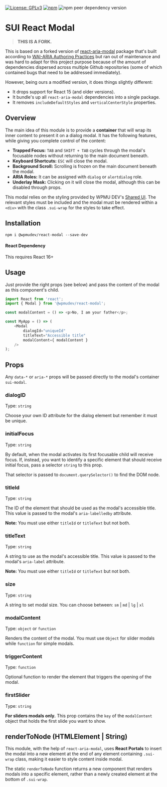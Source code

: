 [![License: GPLv3](https://img.shields.io/badge/License-GPL%20v3-blue.svg?color=green)](http://www.gnu.org/licenses/gpl-3.0)
[![npm](https://img.shields.io/npm/v/@wpmudev/react-button)](https://www.npmjs.com/package/@wpmudev/react-button)
![npm peer dependency version](https://img.shields.io/npm/dependency-version/@wpmudev/react-button/peer/react)

# SUI React Modal

>**THIS IS A FORK.**

This is based on a forked version of [react-aria-modal](https://github.com/davidtheclark/react-aria-modal) package that's built according to [WAI-ARIA Authoring Practices](http://www.w3.org/TR/wai-aria-practices/#dialog_modal) but ran out of maintenance and was hard to adapt for this project purpose because of the amount of dependencies dispersed across multiple Github repositories (some of which contained bugs that need to be addressed immediately).

However, being ours a modified version, it does things slightly different:

- It drops support for React 15 (and older versions).
- It bundle's up all `react-aria-modal` dependencies into a single package.
- It removes `includeDefaultStyles` and `verticalCenterStyle` properties.

## Overview

The main idea of this module is to provide a **container** that will wrap its inner content to present it on a dialog modal. It has the following features, while giving you complete control of the content:
- **Trapped Focus:** `TAB` and `SHIFT + TAB` cycles through the modal's focusable nodes without returning to the main document beneath.
- **Keyboard Shortcuts:** `ESC` will close the modal.
- **Background Scroll:** Scrolling is frozen on the main document beneath the modal.
- **ARIA Roles:** It can be assigned with `dialog` or `alertdialog` role.
- **Underlay Mask:** Clicking on it will close the modal, although this can be disabled through props.

This modal relies on the styling provided by WPMU DEV's [Shared UI](https://github.com/wpmudev/shared-ui). The relevant styles must be included and the modal must be rendered within a `<div>` with the class `.sui-wrap` for the styles to take effect.

## Installation

```
npm i @wpmudev/react-modal --save-dev
```

#### React Dependency
This requires React 16+

## Usage

Just provide the right props (see below) and pass the content of the modal as this component's child.

```js
import React from 'react';
import { Modal } from '@wpmudev/react-modal';

const modalContent = () => <p>No, I am your father</p>;

const MyApp = () => (
    <Modal
        dialogId="uniqueId"
		titleText="Accessible title"
		modalContent={ modalContent }
	/>
);
```

## Props

Any `data-*` or `aria-*` props will be passed directly to the modal's container `sui-modal`.

### dialogID
Type: `string`

Choose your own ID attribute for the dialog element but remember it must be unique.

### initialFocus
Type: `string`

By default, when the modal activates its first focusable child will receive focus. If, instead, you want to identify a specific element that should receive initial focus, pass a selector `string` to this prop.

That selector is passed to `document.querySelector()` to find the DOM node.

### titleId
Type: `string`

The ID of the element that should be used as the modal's accessible title. This value is passed to the modal's `aria-labelledby` attribute.

**Note:** You must use either `titleId` or `titleText` but not both.

### titleText
Type: `string`

A string to use as the modal's accessible title. This value is passed to the modal's `aria-label` attribute.

**Note:** You must use either `titleId` or `titleText` but not both.

### size
Type: `string`

A string to set modal size. You can choose between: `sm` | `md` | `lg` | `xl`

### modalContent
Type: `object` or `function`

Renders the content of the modal. You must use `Object` for slider modals while `function` for simple modals.

### triggerContent
Type: `function`

Optional function to render the element that triggers the opening of the modal.

### firstSlider
Type: `string`

**For sliders modals only.** This prop contains the `key` of the `modalContent` object that holds the first slide you want to show.

## renderToNode (HTMLElement | String)
This module, with the help of `react-aria-modal`, uses **React Portals** to insert the modal into a new element at the end of any element containing `.sui-wrap` class, making it easier to style content inside modal.

The static `renderToNode` function returns a new component that renders modals into a specific element, rather than a newly created element at the bottom of `.sui-wrap`.